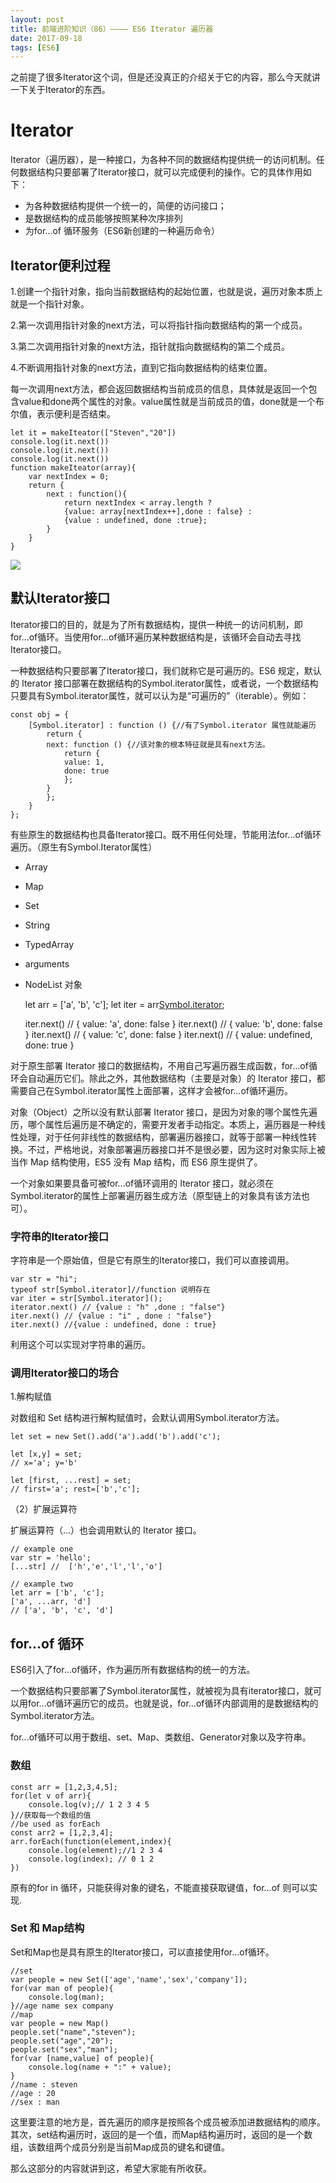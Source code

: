```yaml
---
layout: post
title: 前端进阶知识（86）———— ES6 Iterator 遍历器
date: 2017-09-18
tags: [ES6]
---
```


之前提了很多Iterator这个词，但是还没真正的介绍关于它的内容，那么今天就讲一下关于Iterator的东西。

# Iterator 

Iterator（遍历器），是一种接口，为各种不同的数据结构提供统一的访问机制。任何数据结构只要部署了Iterator接口，就可以完成便利的操作。它的具体作用如下：

- 为各种数据结构提供一个统一的，简便的访问接口；
- 是数据结构的成员能够按照某种次序排列
- 为for...of 循环服务（ES6新创建的一种遍历命令）

## Iterator便利过程

1.创建一个指针对象，指向当前数据结构的起始位置，也就是说，遍历对象本质上就是一个指针对象。

2.第一次调用指针对象的next方法，可以将指针指向数据结构的第一个成员。

3.第二次调用指针对象的next方法，指针就指向数据结构的第二个成员。

4.不断调用指针对象的next方法，直到它指向数据结构的结束位置。

每一次调用next方法，都会返回数据结构当前成员的信息，具体就是返回一个包含value和done两个属性的对象。value属性就是当前成员的值，done就是一个布尔值，表示便利是否结束。

    let it = makeIteator(["Steven","20"])
    console.log(it.next())
    console.log(it.next())
    console.log(it.next())
    function makeIteator(array){
        var nextIndex = 0;
        return {
            next : function(){
                return nextIndex < array.length ? 
                {value: array[nextIndex++],done : false} :
                {value : undefined, done :true};
            }
        }
    }

<img src="http://ovk2ylefr.bkt.clouddn.com/ES68.PNG">

## 默认Iterator接口

Iterator接口的目的，就是为了所有数据结构，提供一种统一的访问机制，即for...of循环。当使用for...of循环遍历某种数据结构是，该循环会自动去寻找Iterator接口。

一种数据结构只要部署了Iterator接口，我们就称它是可遍历的。ES6 规定，默认的 Iterator 接口部署在数据结构的Symbol.iterator属性，或者说，一个数据结构只要具有Symbol.iterator属性，就可以认为是“可遍历的”（iterable）。例如：

    const obj = {
        [Symbol.iterator] : function () {//有了Symbol.iterator 属性就能遍历
            return {
            next: function () {//该对象的根本特征就是具有next方法。
                return {
                value: 1,
                done: true
                };
            }
            };
        }
    };

有些原生的数据结构也具备Iterator接口。既不用任何处理，节能用法for...of循环遍历。（原生有Symbol.Iterator属性）

- Array
- Map 
- Set
- String
- TypedArray
- arguments
- NodeList 对象

    let arr = ['a', 'b', 'c'];
    let iter = arr[Symbol.iterator]();

    iter.next() // { value: 'a', done: false }
    iter.next() // { value: 'b', done: false }
    iter.next() // { value: 'c', done: false }
    iter.next() // { value: undefined, done: true }

对于原生部署 Iterator 接口的数据结构，不用自己写遍历器生成函数，for...of循环会自动遍历它们。除此之外，其他数据结构（主要是对象）的 Iterator 接口，都需要自己在Symbol.iterator属性上面部署，这样才会被for...of循环遍历。

对象（Object）之所以没有默认部署 Iterator 接口，是因为对象的哪个属性先遍历，哪个属性后遍历是不确定的，需要开发者手动指定。本质上，遍历器是一种线性处理，对于任何非线性的数据结构，部署遍历器接口，就等于部署一种线性转换。不过，严格地说，对象部署遍历器接口并不是很必要，因为这时对象实际上被当作 Map 结构使用，ES5 没有 Map 结构，而 ES6 原生提供了。

一个对象如果要具备可被for...of循环调用的 Iterator 接口，就必须在Symbol.iterator的属性上部署遍历器生成方法（原型链上的对象具有该方法也可）。

### 字符串的Iterator接口

字符串是一个原始值，但是它有原生的Iterator接口，我们可以直接调用。

    var str = "hi";
    typeof str[Symbol.iterator]//function 说明存在
    var iter = str[Symbol.iterator]();
    iterator.next() // {value : "h" ,done : "false"}
    iter.next() // {value : "i" , done : "false"}
    iter.next() //{value : undefined, done : true}

利用这个可以实现对字符串的遍历。

### 调用Iterator接口的场合

1.解构赋值

对数组和 Set 结构进行解构赋值时，会默认调用Symbol.iterator方法。

    let set = new Set().add('a').add('b').add('c');

    let [x,y] = set;
    // x='a'; y='b'

    let [first, ...rest] = set;
    // first='a'; rest=['b','c'];

（2）扩展运算符

扩展运算符（...）也会调用默认的 Iterator 接口。

    // example one
    var str = 'hello';
    [...str] //  ['h','e','l','l','o']

    // example two
    let arr = ['b', 'c'];
    ['a', ...arr, 'd']
    // ['a', 'b', 'c', 'd']

## for...of 循环

ES6引入了for...of循环，作为遍历所有数据结构的统一的方法。

一个数据结构只要部署了Symbol.iterator属性，就被视为具有iterator接口，就可以用for...of循环遍历它的成员。也就是说，for...of循环内部调用的是数据结构的Symbol.iterator方法。

for...of循环可以用于数组、set、Map、类数组、Generator对象以及字符串。

### 数组

    const arr = [1,2,3,4,5];
    for(let v of arr){
        console.log(v);// 1 2 3 4 5
    }//获取每一个数组的值
    //be used as forEach
    const arr2 = [1,2,3,4];
    arr.forEach(function(element,index){
        console.log(element);//1 2 3 4
        console.log(index); // 0 1 2
    })

原有的for in 循环，只能获得对象的键名，不能直接获取键值，for...of 则可以实现.

### Set 和 Map结构

Set和Map也是具有原生的Iterator接口，可以直接使用for...of循环。

    //set
    var people = new Set(['age','name','sex','company']);
    for(var man of people){
        console.log(man);
    }//age name sex company
    //map
    var people = new Map()
    people.set("name","steven");
    people.set("age","20");
    people.set("sex","man");
    for(var [name,value] of people){
        console.log(name + ":" + value);
    }
    //name : steven 
    //age : 20 
    //sex : man

这里要注意的地方是，首先遍历的顺序是按照各个成员被添加进数据结构的顺序。其次，set结构遍历时，返回的是一个值，而Map结构遍历时，返回的是一个数组，该数组两个成员分别是当前Map成员的键名和键值。

那么这部分的内容就讲到这，希望大家能有所收获。